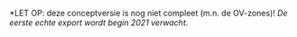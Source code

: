 
*LET OP: deze conceptversie is nog niet compleet (m.n. de OV-zones)!
*De eerste echte export wordt begin 2021 verwacht.*

